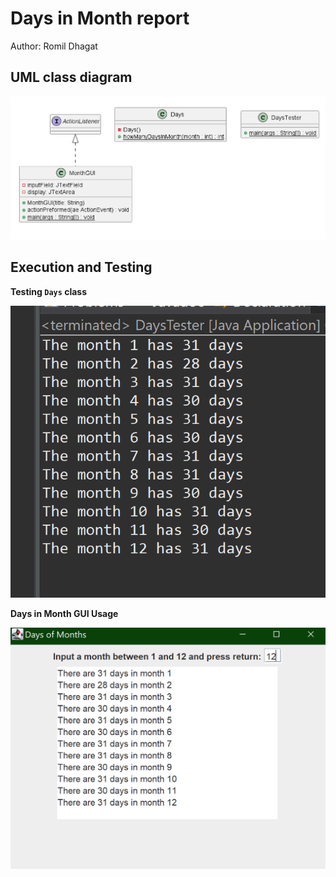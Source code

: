 # Days in Month report
Author: Romil Dhagat

## UML class diagram
![Example screenshot](DaysUML.png)


## Execution and Testing

**Testing `Days` class**

![Example screenshot](DaysTester.png)

**Days in Month GUI Usage**

![Example screenshot](DaysGUI_UML.png)
